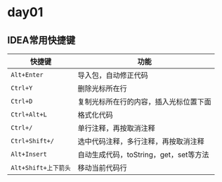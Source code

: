 # day01

## IDEA常用快捷键

| 快捷键               | 功能                                   |
| -------------------- | -------------------------------------- |
| `Alt+Enter`          | 导入包，自动修正代码                   |
| `Ctrl+Y`             | 删除光标所在行                         |
| `Ctrl+D`             | 复制光标所在行的内容，插入光标位置下面 |
| `Ctrl+Alt+L`         | 格式化代码                             |
| `Ctrl+/`             | 单行注释，再按取消注释                 |
| `Ctrl+Shift+/`       | 选中代码注释，多行注释，再按取消注释   |
| `Alt+Insert`         | 自动生成代码，toString，get，set等方法 |
| `Alt+Shift+上下箭头` | 移动当前代码行                         |

